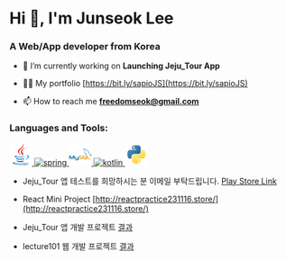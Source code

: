 <h1 align="left">Hi 👋, I'm Junseok Lee</h1>
<h3 align="left">A Web/App developer from Korea</h3>

- 🔭 I’m currently working on **Launching Jeju_Tour App**
  
- 👨‍💻 My portfolio [https://bit.ly/sapioJS](https://bit.ly/sapioJS)

- 📫 How to reach me **freedomseok@gmail.com**

<h3 align="left">Languages and Tools:</h3>
<p align="left"> 
  <a href="https://www.java.com" target="_blank" rel="noreferrer"> <img src="https://raw.githubusercontent.com/devicons/devicon/master/icons/java/java-original.svg" alt="java" width="40" height="40"/> </a> 
  <a href="https://spring.io/" target="_blank" rel="noreferrer"> <img src="https://www.vectorlogo.zone/logos/springio/springio-icon.svg" alt="spring" width="40" height="40"/> </a>
  <a href="https://www.mysql.com/" target="_blank" rel="noreferrer"> <img src="https://raw.githubusercontent.com/devicons/devicon/master/icons/mysql/mysql-original-wordmark.svg" alt="mysql" width="40" height="40"/> </a>
  <a href="https://kotlinlang.org" target="_blank" rel="noreferrer"> <img src="https://www.vectorlogo.zone/logos/kotlinlang/kotlinlang-icon.svg" alt="kotlin" width="40" height="40"/> </a> 
  <a href="https://www.python.org" target="_blank" rel="noreferrer"> <img src="https://raw.githubusercontent.com/devicons/devicon/master/icons/python/python-original.svg" alt="python" width="40" height="40"/> </a> </p>



- Jeju_Tour 앱 테스트를 희망하시는 분 이메일 부탁드립니다. [Play Store Link](https://play.google.com/store/apps/details?id=com.jeju_tour.visit_jeju_app/apps/details?id=com.jeju_tour.visit_jeju_app)

- React Mini Project [http://reactpractice231116.store/](http://reactpractice231116.store/)

- Jeju_Tour 앱 개발 프로젝트 [결과](https://chiseled-shelf-acc.notion.site/2-f13248c6cc2844ba8620323b51218307?pvs=4)

- lecture101 웹 개발 프로젝트 [결과](https://chiseled-shelf-acc.notion.site/1-9821b336ad634529971e5d8e8fdb306e?pvs=4)
